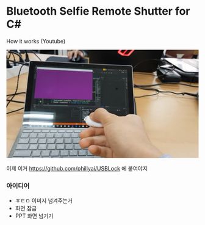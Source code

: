 # Bluetooth Selfie Remote Shutter for C#

How it works (Youtube)

[![img](/imgs/preview.png)](https://youtu.be/LD_wmhUZlnc)

이제 이거 https://github.com/phillyai/USBLock 에 붙여야지

### 아이디어

- ㅎㅌㅁ 이미지 넘겨주는거
- 화면 잠금
- PPT 화면 넘기기
